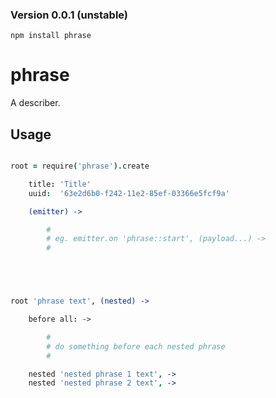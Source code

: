### Version 0.0.1 (unstable)

`npm install phrase`

phrase
======

A describer.


Usage
-----

```coffee

root = require('phrase').create 

    title: 'Title'
    uuid:  '63e2d6b0-f242-11e2-85ef-03366e5fcf9a'

    (emitter) -> 

        #
        # eg. emitter.on 'phrase::start', (payload...) -> 
        #





root 'phrase text', (nested) -> 

    before all: -> 

        #
        # do something before each nested phrase
        # 

    nested 'nested phrase 1 text', -> 
    nested 'nested phrase 2 text', -> 


```

